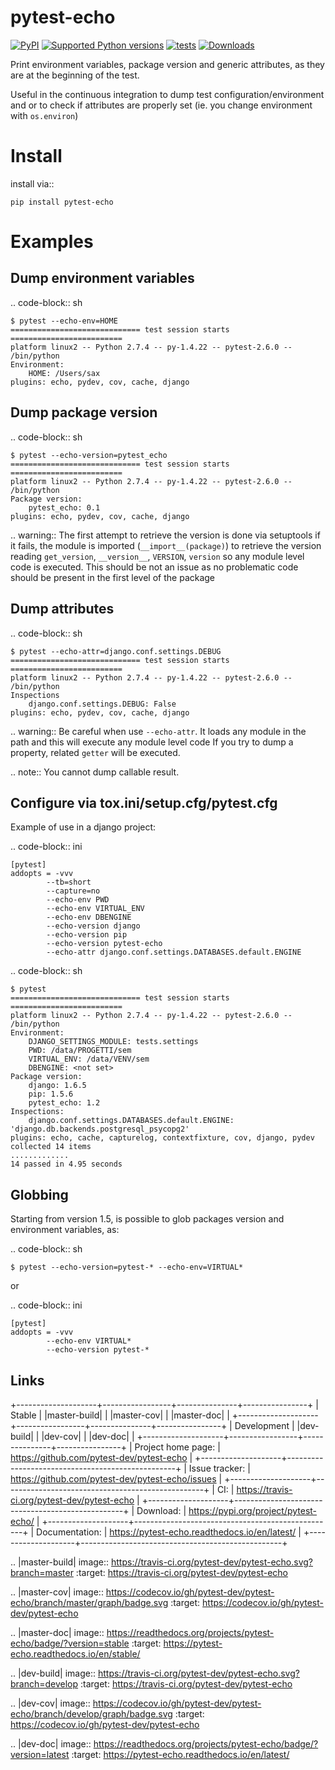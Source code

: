 # pytest-echo

[![PyPI](https://img.shields.io/pypi/v/pytest-echo?style=flat-square)](https://pypi.org/project/pytest-echo/)
[![Supported Python
versions](https://img.shields.io/pypi/pyversions/pytest-echo.svg)](https://pypi.org/project/pytest-echo/)
[![tests](https://github.com/pytest-dev/pytest-echo/actions/workflows/test.yaml/badge.svg)](https://github.com/pytest-dev/pytest-echo/actions/workflows/test.yaml)
[![Downloads](https://static.pepy.tech/badge/pytest-echo/month)](https://pepy.tech/project/pytest-echo)

Print environment variables, package version and generic attributes,
as they are at the beginning of the test.

Useful in the continuous integration to dump test
configuration/environment and or to check if attributes are properly set
(ie. you change environment with `os.environ`)

# Install

install via::

    pip install pytest-echo

# Examples

## Dump environment variables

.. code-block:: sh

    $ pytest --echo-env=HOME
    ============================= test session starts =========================
    platform linux2 -- Python 2.7.4 -- py-1.4.22 -- pytest-2.6.0 -- /bin/python
    Environment:
        HOME: /Users/sax
    plugins: echo, pydev, cov, cache, django

## Dump package version

.. code-block:: sh

    $ pytest --echo-version=pytest_echo
    ============================= test session starts =========================
    platform linux2 -- Python 2.7.4 -- py-1.4.22 -- pytest-2.6.0 -- /bin/python
    Package version:
        pytest_echo: 0.1
    plugins: echo, pydev, cov, cache, django

.. warning:: The first attempt to retrieve the version is done via setuptools
if it fails, the module is imported (`__import__(package)`) to retrieve the version reading
`get_version`, `__version__`, `VERSION`, `version` so any module
level code is executed. This should be not an issue as no problematic code
should be present in the first level of the package

## Dump attributes

.. code-block:: sh

    $ pytest --echo-attr=django.conf.settings.DEBUG
    ============================= test session starts =========================
    platform linux2 -- Python 2.7.4 -- py-1.4.22 -- pytest-2.6.0 -- /bin/python
    Inspections
        django.conf.settings.DEBUG: False
    plugins: echo, pydev, cov, cache, django

.. warning:: Be careful when use `--echo-attr`. It loads any module in the path and this will
execute any module level code
If you try to dump a property, related `getter` will be executed.

.. note:: You cannot dump callable result.

## Configure via tox.ini/setup.cfg/pytest.cfg

Example of use in a django project:

.. code-block:: ini

    [pytest]
    addopts = -vvv
            --tb=short
            --capture=no
            --echo-env PWD
            --echo-env VIRTUAL_ENV
            --echo-env DBENGINE
            --echo-version django
            --echo-version pip
            --echo-version pytest-echo
            --echo-attr django.conf.settings.DATABASES.default.ENGINE

.. code-block:: sh

    $ pytest
    ============================= test session starts =========================
    platform linux2 -- Python 2.7.4 -- py-1.4.22 -- pytest-2.6.0 -- /bin/python
    Environment:
        DJANGO_SETTINGS_MODULE: tests.settings
        PWD: /data/PROGETTI/sem
        VIRTUAL_ENV: /data/VENV/sem
        DBENGINE: <not set>
    Package version:
        django: 1.6.5
        pip: 1.5.6
        pytest_echo: 1.2
    Inspections:
        django.conf.settings.DATABASES.default.ENGINE: 'django.db.backends.postgresql_psycopg2'
    plugins: echo, cache, capturelog, contextfixture, cov, django, pydev
    collected 14 items
    .............
    14 passed in 4.95 seconds

## Globbing

Starting from version 1.5, is possible to glob packages version and environment variables,
as:

.. code-block:: sh

    $ pytest --echo-version=pytest-* --echo-env=VIRTUAL*

or

.. code-block:: ini

    [pytest]
    addopts = -vvv
            --echo-env VIRTUAL*
            --echo-version pytest-*

## Links

+--------------------+-----------------+---------------+----------------+
| Stable | |master-build| | |master-cov| | |master-doc| |
+--------------------+-----------------+---------------+----------------+
| Development | |dev-build| | |dev-cov| | |dev-doc| |
+--------------------+-----------------+---------------+----------------+
| Project home page: | https://github.com/pytest-dev/pytest-echo |
+--------------------+--------------------------------------------------+
| Issue tracker: | https://github.com/pytest-dev/pytest-echo/issues |
+--------------------+--------------------------------------------------+
| CI: | https://travis-ci.org/pytest-dev/pytest-echo |
+--------------------+--------------------------------------------------+
| Download: | https://pypi.org/project/pytest-echo/ |
+--------------------+--------------------------------------------------+
| Documentation: | https://pytest-echo.readthedocs.io/en/latest/ |
+--------------------+--------------------------------------------------+

.. |master-build| image:: https://travis-ci.org/pytest-dev/pytest-echo.svg?branch=master
:target: https://travis-ci.org/pytest-dev/pytest-echo

.. |master-cov| image:: https://codecov.io/gh/pytest-dev/pytest-echo/branch/master/graph/badge.svg
:target: https://codecov.io/gh/pytest-dev/pytest-echo

.. |master-doc| image:: https://readthedocs.org/projects/pytest-echo/badge/?version=stable
:target: https://pytest-echo.readthedocs.io/en/stable/

.. |dev-build| image:: https://travis-ci.org/pytest-dev/pytest-echo.svg?branch=develop
:target: https://travis-ci.org/pytest-dev/pytest-echo

.. |dev-cov| image:: https://codecov.io/gh/pytest-dev/pytest-echo/branch/develop/graph/badge.svg
:target: https://codecov.io/gh/pytest-dev/pytest-echo

.. |dev-doc| image:: https://readthedocs.org/projects/pytest-echo/badge/?version=latest
:target: https://pytest-echo.readthedocs.io/en/latest/
